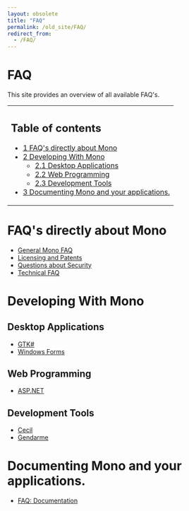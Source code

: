 ```yaml
---
layout: obsolete
title: "FAQ"
permalink: /old_site/FAQ/
redirect_from:
  - /FAQ/
---
```


FAQ
===

This site provides an overview of all available FAQ's.

<table>
<col width="100%" />
<tbody>
<tr class="odd">
<td align="left"><h2>Table of contents</h2>
<ul>
<li><a href="#FAQ.27s_directly_about_Mono">1 FAQ's directly about Mono</a></li>
<li><a href="#Developing_With_Mono">2 Developing With Mono</a>
<ul>
<li><a href="#Desktop_Applications">2.1 Desktop Applications</a></li>
<li><a href="#Web_Programming">2.2 Web Programming</a></li>
<li><a href="#Development_Tools">2.3 Development Tools</a></li>
</ul></li>
<li><a href="#Documenting_Mono_and_your_applications.">3 Documenting Mono and your applications.</a></li>
</ul></td>
</tr>
</tbody>
</table>

FAQ's directly about Mono
=========================

-   [General Mono FAQ]({{site.github.url}}/old_site/FAQ:_General "FAQ: General")
-   [Licensing and Patents]({{site.github.url}}/old_site/FAQ:_Licensing "FAQ: Licensing")
-   [Questions about Security]({{site.github.url}}/old_site/FAQ:_Security "FAQ: Security")
-   [Technical FAQ]({{site.github.url}}/old_site/FAQ:_Technical "FAQ: Technical")

Developing With Mono
====================

Desktop Applications
--------------------

-   [GTK\#]({{site.github.url}}/old_site/FAQ:_Gtk "FAQ: Gtk")
-   [Windows Forms]({{site.github.url}}/old_site/FAQ:_Winforms "FAQ: Winforms")

Web Programming
---------------

-   [ASP.NET]({{site.github.url}}/old_site/FAQ:_ASP.NET "FAQ: ASP.NET")

Development Tools
-----------------

-   [Cecil]({{site.github.url}}/old_site/Cecil:FAQ "Cecil:FAQ")
-   [Gendarme]({{site.github.url}}/old_site/Gendarme.FAQ "Gendarme.FAQ")

Documenting Mono and your applications.
=======================================

-   [FAQ: Documentation]({{site.github.url}}/old_site/FAQ:_Documentation "FAQ: Documentation")


